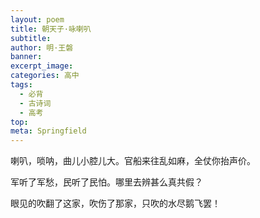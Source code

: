 ```yaml
---
layout: poem
title: 朝天子·咏喇叭
subtitle: 
author: 明·王磐
banner: 
excerpt_image: 
categories: 高中
tags:
  - 必背
  - 古诗词
  - 高考
top: 
meta: Springfield
---
```


喇叭，唢呐，曲儿小腔儿大。官船来往乱如麻，全仗你抬声价。

军听了军愁，民听了民怕。哪里去辨甚么真共假？

眼见的吹翻了这家，吹伤了那家，只吹的水尽鹅飞罢！
